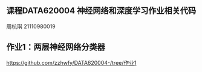 ## 课程**DATA620004 神经网络和深度学习**作业相关代码
周杭琪 21110980019

## 作业1：两层神经网络分类器
https://github.com/zzhwfy/DATA620004-/tree/作业1
